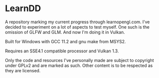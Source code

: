 # LearnDD
A repository marking my current progress through learnopengl.com. I've decided to experiment on a lot of aspects to test myself. One such is the omission of GLFW and GLM. And now I'm doing it in Vulkan.

Built for Windows with GCC 11.2 and gnu make from MSYS2.

Requires an SSE4.1 compatible processor and Vulkan 1.3.

Only the code and resources I've personally made are subject to copyright under GPLv2 and are marked as such. Other content is to be respected as they are licensed.
